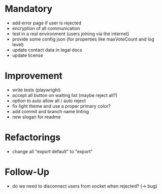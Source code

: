 # Mandatory

- add error page if user is rejected
- encryption of all communication
- test in a real environment (users joining via the internet)
- provide some config json (for properties like maxVoteCount and log level)
- update contact data in legal docs
- update license

# Improvement

- write tests (playwright)
- accept all button on waiting list (maybe reject all?)
- option to auto allow all / auto reject
- fix light theme and use a proper primary color?
- add commit and branch name linting
- new slogan for readme

# Refactorings

- change all "export default" to "export"

# Follow-Up

- do we need to disconnect users from socket when rejected? (-> bug)
